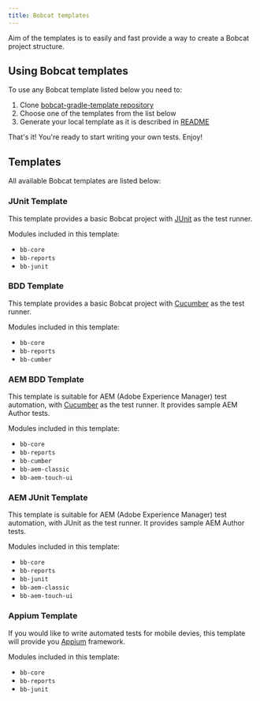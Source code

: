 ```yaml
---
title: Bobcat templates
---
```


Aim of the templates is to easily and fast provide a way to create a Bobcat project structure.

## Using Bobcat templates

To use any Bobcat template listed below you need to:

1. Clone [bobcat-gradle-template repository](https://github.com/Cognifide/bobcat-gradle-template)
2. Choose one of the templates from the list below
3. Generate your local template as it is described in [README](https://github.com/Cognifide/bobcat-gradle-template/blob/master/README.md)

That's it! You're ready to start writing your own tests. Enjoy!

## Templates

All available Bobcat templates are listed below:

### JUnit Template

This template provides a basic Bobcat project with [JUnit](https://junit.org) as the test runner.

Modules included in this template:
  - `bb-core`
  - `bb-reports`
  - `bb-junit`

### BDD Template

This template provides a basic Bobcat project with [Cucumber](https://docs.cucumber.io/) as the test runner.
 
Modules included in this template:
  - `bb-core`
  - `bb-reports`
  - `bb-cumber`

### AEM BDD Template

This template is suitable for AEM (Adobe Experience Manager) test automation, with [Cucumber](https://docs.cucumber.io/) as the test runner. It provides sample AEM Author tests.

Modules included in this template:
  - `bb-core`
  - `bb-reports`
  - `bb-cumber`
  - `bb-aem-classic`
  - `bb-aem-touch-ui`

### AEM JUnit Template

This template is suitable for AEM (Adobe Experience Manager) test automation, with JUnit as the test runner. It provides sample AEM Author tests.

Modules included in this template:
  - `bb-core`
  - `bb-reports`
  - `bb-junit`
  - `bb-aem-classic`
  - `bb-aem-touch-ui`

### Appium Template

If you would like to write automated tests for mobile devies, this template will provide you [Appium](http://appium.io/) framework.

Modules included in this template:
  - `bb-core`
  - `bb-reports`
  - `bb-junit`
